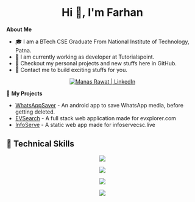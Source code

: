 <h1 align="center">Hi 👋, I'm Farhan </h1>

**About Me**
<br>
- 🎓 I am a BTech CSE Graduate From National Institute of Technology, Patna.<br>
- 🌱 I am currently working as developer at Tutorialspoint.<br>
- 🔭 Checkout my personal projects and new stuffs here in GitHub. <br>
- 💬 Contact me to build exciting stuffs for you.

<p align="center">
  <a href="https://www.linkedin.com/in/farhan121212/"><img src="https://img.shields.io/badge/LinkedIn-0077B5?style=for-the-badge&logo=linkedin&logoColor=white" alt="Manas Rawat | LinkedIn"/></a>
</p>

💬 **My Projects**

* [WhatsAppSaver](https://github.com/Farzzn/WhatsAppSaver) - An android app to save WhatsApp media, before getting deleted.
  <br>
* [EVSearch](https://github.com/Farzzn/evdetials) - A full stack web application made for evxplorer.com <br>
* [InfoServe](https://github.com/Farzzn/infoserve) - A static web app made for infoservecsc.live
  
## 💼 Technical Skills

<p align="center">
  <a href="https://skillicons.dev">
    <img src="https://skillicons.dev/icons?i=c,cpp,java,js,py" />
  </a>
</p>

<p align="center">
  <a href="https://skillicons.dev">
    <img src="https://skillicons.dev/icons?i=react,html,css,tailwind,bootstrap" />
  </a>
</p>

<p align="center">
  <a href="https://skillicons.dev">
    <img src="https://skillicons.dev/icons?i=nodejs,express,mongodb,mysql,jquery" />
  </a>
</p>

<p align="center">
  <a href="https://skillicons.dev">
    <img src="https://skillicons.dev/icons?i=git,github,vscode,visualstudio,androidstudio" />
  </a>
</p>


